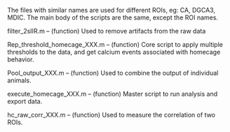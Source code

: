 The files with similar names are used for different ROIs, eg: CA, DGCA3, MDIC. The main body of the scripts are the same, except the ROI names. 

filter_2sIIR.m – (function) Used to remove artifacts from the raw data

Rep_threshold_homecage_XXX.m – (function) Core script to apply multiple thresholds to the data, and get calcium events associated with homecage behavior.

Pool_output_XXX.m – (function) Used to combine the output of individual animals.

execute_homecage_XXX.m – (function) Master script to run analysis and export data. 

hc_raw_corr_XXX.m – (function) Used to measure the correlation of two ROIs.  

